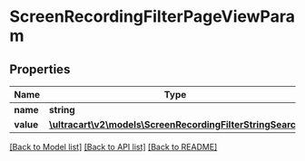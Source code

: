 # ScreenRecordingFilterPageViewParam

## Properties
Name | Type | Description | Notes
------------ | ------------- | ------------- | -------------
**name** | **string** |  | [optional] 
**value** | [**\ultracart\v2\models\ScreenRecordingFilterStringSearch**](ScreenRecordingFilterStringSearch.md) |  | [optional] 

[[Back to Model list]](../README.md#documentation-for-models) [[Back to API list]](../README.md#documentation-for-api-endpoints) [[Back to README]](../README.md)


